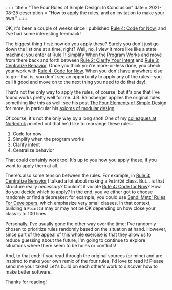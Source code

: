 +++
title = "The Four Rules of Simple Design: In Conclusion"
date = 2021-08-25
description = "How to apply the rules, and an invitation to make your own."
+++

OK, it's been a couple of weeks since I published [Rule 4: Code for Now](@/posts/rule-4-code-for-now.md), and I've had some interesting feedback!

The biggest thing first: how do you apply these?
Surely you don't just go down the list one at a time, right?
Well, no, I view it more like like a state machine: you enter at [Rule 1: Simplify When the Program Works](@/posts/rule-1-simplify-when-the-program-works.md) and move from there back and forth between [Rule 2: Clarify Your Intent](@/posts/rule-2-clarify-your-intent.md) and [Rule 3: Centralize Behavior](@/posts/rule-3-centralize-behavior.md).
Once you think you're more-or-less done, you check your work with [Rule 4: Code for Now](@/posts/rule-4-code-for-now.md).
When you don't have anywhere else to go—that is, you don't see an opportunity to apply any of the rules—you call it good and move on to the next thing you need to do that day!

That's not the only way to apply the rules, of course, but it's one that I've found works pretty well for me.
J.B. Rainsberger applies the original rules something like this as well: see his post [The Four Elements of Simple Design](https://blog.jbrains.ca/permalink/the-four-elements-of-simple-design) for more, in particular his [axioms of modular design](https://blog.jbrains.ca/permalink/the-four-elements-of-simple-design#the-two-elements-of-simple-design).

Of course, it's not the only way by a long shot! One of my [colleagues at NoRedInk](http://www.mike.is/) pointed out that he'd like to rearrange these rules:

1. Code for now
2. Simplify when the program works
3. Clarify intent
4. Centralize behavior

That could certainly work too! It's up to you how you apply these, if you want to apply them at all.

There's also some tension between the rules. For example, in [Rule 3: Centralize Behavior](@/posts/rule-3-centralize-behavior.md) I talked a lot about making a `Point2d` class.
But… is that structure really _necessary_?
Couldn't it violate [Rule 4: Code for Now](@/posts/rule-4-code-for-now.md)?
How do you decide which to apply?
In the end, you've either got to choose randomly or find a tiebreaker: for example, you could use [Sandi Metz' Rules For Developers](https://thoughtbot.com/blog/sandi-metz-rules-for-developers), which emphasize very small classes.
In that context, building a `Point2d` may or may not be OK depending on how close your class is to 100 lines.

Personally, I've usually gone the other way over the time: I've randomly chosen to prioritize rules randomly based on the situation at hand.
However, since part of the appeal of this whole exercise is that they allow us to reduce guessing about the future, I'm going to continue to explore situations where there seem to be holes or conflicts!

And, to that end: if you read through the original sources (or mine) and are inspired to make your own remix of the four rules, I'd love to read it!
Please send me your takes!
Let's build on each other's work to discover how to make better software.

Thanks for reading!

